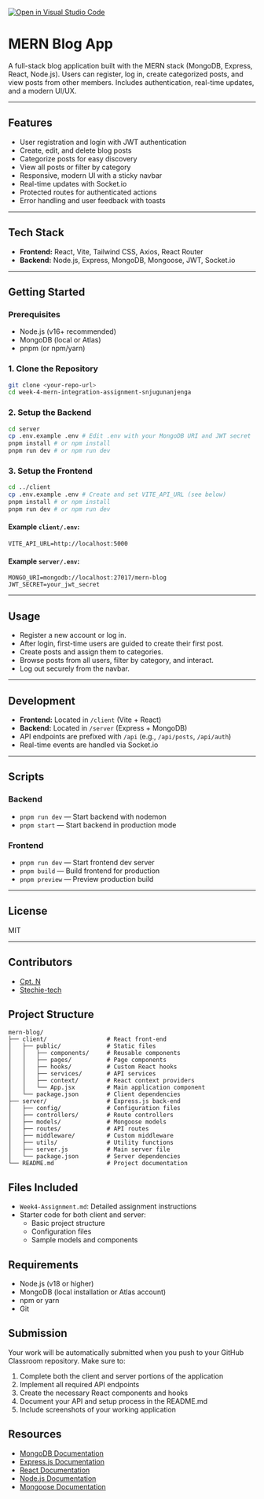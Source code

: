 [![Open in Visual Studio Code](https://classroom.github.com/assets/open-in-vscode-2e0aaae1b6195c2367325f4f02e2d04e9abb55f0b24a779b69b11b9e10269abc.svg)](https://classroom.github.com/online_ide?assignment_repo_id=19895120&assignment_repo_type=AssignmentRepo)
# MERN Blog App

A full-stack blog application built with the MERN stack (MongoDB, Express, React, Node.js). Users can register, log in, create categorized posts, and view posts from other members. Includes authentication, real-time updates, and a modern UI/UX.

---

## Features
- User registration and login with JWT authentication
- Create, edit, and delete blog posts
- Categorize posts for easy discovery
- View all posts or filter by category
- Responsive, modern UI with a sticky navbar
- Real-time updates with Socket.io
- Protected routes for authenticated actions
- Error handling and user feedback with toasts

---

## Tech Stack
- **Frontend:** React, Vite, Tailwind CSS, Axios, React Router
- **Backend:** Node.js, Express, MongoDB, Mongoose, JWT, Socket.io

---

## Getting Started

### Prerequisites
- Node.js (v16+ recommended)
- MongoDB (local or Atlas)
- pnpm (or npm/yarn)

### 1. Clone the Repository
```bash
git clone <your-repo-url>
cd week-4-mern-integration-assignment-snjugunanjenga
```

### 2. Setup the Backend
```bash
cd server
cp .env.example .env # Edit .env with your MongoDB URI and JWT secret
pnpm install # or npm install
pnpm run dev # or npm run dev
```

### 3. Setup the Frontend
```bash
cd ../client
cp .env.example .env # Create and set VITE_API_URL (see below)
pnpm install # or npm install
pnpm run dev # or npm run dev
```

#### Example `client/.env`:
```
VITE_API_URL=http://localhost:5000
```

#### Example `server/.env`:
```
MONGO_URI=mongodb://localhost:27017/mern-blog
JWT_SECRET=your_jwt_secret
```

---

## Usage
- Register a new account or log in.
- After login, first-time users are guided to create their first post.
- Create posts and assign them to categories.
- Browse posts from all users, filter by category, and interact.
- Log out securely from the navbar.

---

## Development
- **Frontend:** Located in `/client` (Vite + React)
- **Backend:** Located in `/server` (Express + MongoDB)
- API endpoints are prefixed with `/api` (e.g., `/api/posts`, `/api/auth`)
- Real-time events are handled via Socket.io

---

## Scripts
### Backend
- `pnpm run dev` — Start backend with nodemon
- `pnpm start` — Start backend in production mode

### Frontend
- `pnpm run dev` — Start frontend dev server
- `pnpm build` — Build frontend for production
- `pnpm preview` — Preview production build

---

## License
MIT

---

## Contributors
- [Cpt. N](https://github.com/snjugunanjenga)
- [Stechie-tech](https://github.com/stechie-tech)

## Project Structure

```
mern-blog/
├── client/                 # React front-end
│   ├── public/             # Static files
│   │   ├── components/     # Reusable components
│   │   ├── pages/          # Page components
│   │   ├── hooks/          # Custom React hooks
│   │   ├── services/       # API services
│   │   ├── context/        # React context providers
│   │   └── App.jsx         # Main application component
│   └── package.json        # Client dependencies
├── server/                 # Express.js back-end
│   ├── config/             # Configuration files
│   ├── controllers/        # Route controllers
│   ├── models/             # Mongoose models
│   ├── routes/             # API routes
│   ├── middleware/         # Custom middleware
│   ├── utils/              # Utility functions
│   ├── server.js           # Main server file
│   └── package.json        # Server dependencies
└── README.md               # Project documentation
```

## Files Included

- `Week4-Assignment.md`: Detailed assignment instructions
- Starter code for both client and server:
  - Basic project structure
  - Configuration files
  - Sample models and components

## Requirements

- Node.js (v18 or higher)
- MongoDB (local installation or Atlas account)
- npm or yarn
- Git

## Submission

Your work will be automatically submitted when you push to your GitHub Classroom repository. Make sure to:

1. Complete both the client and server portions of the application
2. Implement all required API endpoints
3. Create the necessary React components and hooks
4. Document your API and setup process in the README.md
5. Include screenshots of your working application

## Resources

- [MongoDB Documentation](https://docs.mongodb.com/)
- [Express.js Documentation](https://expressjs.com/)
- [React Documentation](https://react.dev/)
- [Node.js Documentation](https://nodejs.org/en/docs/)
- [Mongoose Documentation](https://mongoosejs.com/docs/) 